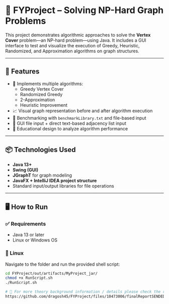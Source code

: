 # 🧠 FYProject – Solving NP-Hard Graph Problems

This project demonstrates algorithmic approaches to solve the **Vertex Cover** problem—an NP-hard problem—using Java. It includes a GUI interface to test and visualize the execution of Greedy, Heuristic, Randomized, and Approximation algorithms on graph structures.

---

## 🚀 Features

- 🎯 Implements multiple algorithms:
  - Greedy Vertex Cover
  - Randomized Greedy
  - 2-Approximation
  - Heuristic Improvement
- 📈 Visual graph representation before and after algorithm execution
- 🧪 Benchmarking with `benchmarkLibrary.txt` and file-based input
- 📂 GUI file input + direct text-based adjacency list input
- 🧠 Educational design to analyze algorithm performance

---

## 📦 Technologies Used

- **Java 13+**
- **Swing (GUI)**
- **JGraphT** for graph modeling
- **JavaFX + IntelliJ IDEA project structure**
- Standard input/output libraries for file operations

---

## 🖥 How to Run

### ✅ Requirements
- Java 13 or later
- Linux or Windows OS

### 🔧 Linux

Navigate to the folder and run the provided shell script:

```bash
cd FYProject/out/artifacts/MyProject_jar/
chmod +x RunScript.sh
./RunScript.sh

# 🧠 For more theory background information / details please check the report:
https://github.com/dragosh45/FYProject/files/10473006/finalReportSENDED.pdf
